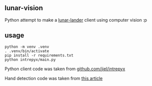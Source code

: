 ## lunar-vision

Python attempt to make a [lunar-lander](https://github.com/firnael/lunar-lander) client using computer vision :p

## usage 

```shell
python -m venv .venv
. .venv/bin/activate
pip install -r requirements.txt
python intrepyx/main.py
```

Python client code was taken from [github.com/jiel/intrepyx](https://github.com/jiel/intrepyx)

Hand detection code was taken from [this article](https://www.geeksforgeeks.org/right-and-left-hand-detection-using-python/)